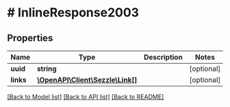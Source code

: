 # # InlineResponse2003

## Properties

Name | Type | Description | Notes
------------ | ------------- | ------------- | -------------
**uuid** | **string** |  | [optional]
**links** | [**\OpenAPI\Client\Sezzle\Link[]**](Link.md) |  | [optional]

[[Back to Model list]](../../README.md#models) [[Back to API list]](../../README.md#endpoints) [[Back to README]](../../README.md)

